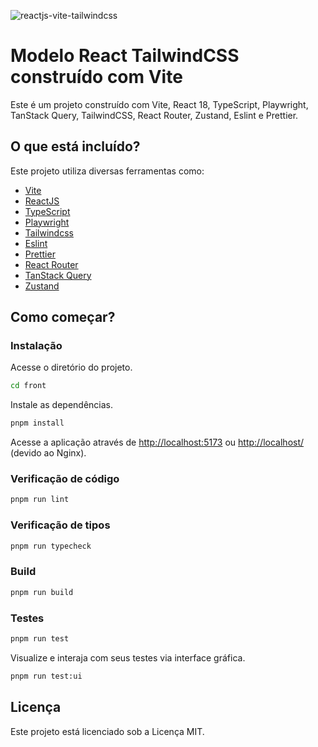 ![reactjs-vite-tailwindcss](https://user-images.githubusercontent.com/16243531/217138979-b854309c-4742-4275-a705-f9fec5158217.jpg)

# Modelo React TailwindCSS construído com Vite

Este é um projeto construído com Vite, React 18, TypeScript, Playwright, TanStack Query, TailwindCSS, React Router, Zustand, Eslint e Prettier.

## O que está incluído?

Este projeto utiliza diversas ferramentas como:

- [Vite](https://vitejs.dev)
- [ReactJS](https://reactjs.org)
- [TypeScript](https://www.typescriptlang.org)
- [Playwright](https://playwright.dev/)
- [Tailwindcss](https://tailwindcss.com)
- [Eslint](https://eslint.org)
- [Prettier](https://prettier.io)
- [React Router](https://reactrouter.com/)
- [TanStack Query](https://tanstack.com/query/latest/docs/framework/react/react-native/overview)
- [Zustand](https://zustand.docs.pmnd.rs/)

## Como começar?

### Instalação

Acesse o diretório do projeto.

```bash
cd front
```

Instale as dependências.

```bash
pnpm install
```

Acesse a aplicação através de <http://localhost:5173> ou <http://localhost/> (devido ao Nginx).

### Verificação de código

```bash
pnpm run lint
```

### Verificação de tipos

```bash
pnpm run typecheck
```

### Build

```bash
pnpm run build
```

### Testes

```bash
pnpm run test
```

Visualize e interaja com seus testes via interface gráfica.

```bash
pnpm run test:ui
```

## Licença

Este projeto está licenciado sob a Licença MIT.

